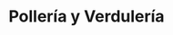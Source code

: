 ---
title: "Pollería y Verdulería"
url: /jose-leon-suarez/polleria-y-verduleria/
shop: carnicero
---
